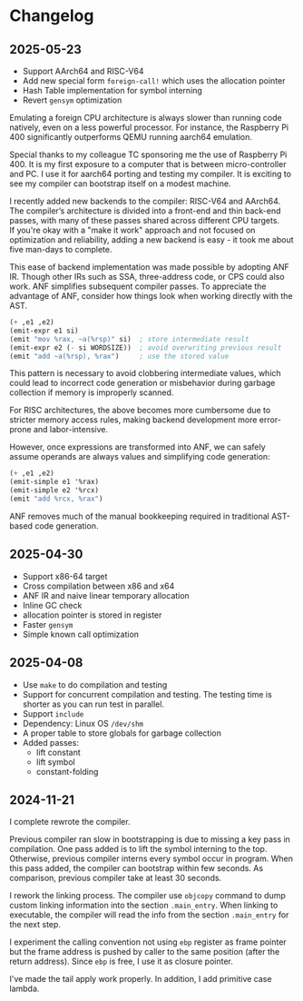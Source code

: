 # Changelog
## 2025-05-23
- Support AArch64 and RISC-V64
- Add new special form `foreign-call!` which uses the allocation pointer
- Hash Table implementation for symbol interning
- Revert `gensym` optimization

Emulating a foreign CPU architecture is always slower than running code natively, even on a less powerful processor.
For instance, the Raspberry Pi 400 significantly outperforms QEMU running aarch64 emulation.

Special thanks to my colleague TC sponsoring me the use of Raspberry Pi 400.
It is my first exposure to a computer that is between micro-controller and PC.
I use it for aarch64 porting and testing my compiler.
It is exciting to see my compiler can bootstrap itself on a modest machine.

I recently added new backends to the compiler: RISC-V64 and AArch64.  
The compiler’s architecture is divided into a front-end and thin back-end passes,
with many of these passes shared across different CPU targets.  
If you're okay with a "make it work" approach and not focused on optimization and reliability,
adding a new backend is easy - it took me about five man-days to complete.

This ease of backend implementation was made possible by adopting ANF IR.
Though other IRs such as SSA, three-address code, or CPS could also work.
ANF simplifies subsequent compiler passes.
To appreciate the advantage of ANF, consider how things look when working directly with the AST.

```scm
(+ ,e1 ,e2)
(emit-expr e1 si)
(emit "mov %rax, ~a(%rsp)" si)  ; store intermediate result
(emit-expr e2 (- si WORDSIZE))  ; avoid overwriting previous result
(emit "add ~a(%rsp), %rax")     ; use the stored value
```

This pattern is necessary to avoid clobbering intermediate values,
which could lead to incorrect code generation or misbehavior during garbage collection if memory is improperly scanned.

For RISC architectures, the above becomes more cumbersome due to stricter memory access rules,
making backend development more error-prone and labor-intensive.

However, once expressions are transformed into ANF,
we can safely assume operands are always values
and simplifying code generation:

```scm
(+ ,e1 ,e2)
(emit-simple e1 '%rax)
(emit-simple e2 '%rcx)
(emit "add %rcx, %rax")
```

ANF removes much of the manual bookkeeping required in traditional AST-based code generation.

## 2025-04-30
- Support x86-64 target
- Cross compilation between x86 and x64
- ANF IR and naive linear temporary allocation
- Inline GC check
- allocation pointer is stored in register
- Faster `gensym`
- Simple known call optimization

## 2025-04-08
- Use `make` to do compilation and testing
- Support for concurrent compilation and testing.
  The testing time is shorter as you can run test in parallel.
- Support `include`
- Dependency: Linux OS `/dev/shm`
- A proper table to store globals for garbage collection
- Added passes:
    - lift constant
    - lift symbol
    - constant-folding

## 2024-11-21
I complete rewrote the compiler.

Previous compiler ran slow in bootstrapping is due to missing a key pass in compilation.
One pass added is to lift the symbol interning to the top.
Otherwise, previous compiler interns every symbol occur in program.
When this pass added, the compiler can bootstrap within few seconds.
As comparison, previous compiler take at least 30 seconds.

I rework the linking process. The compiler use `objcopy` command to dump custom linking information into the section `.main_entry`.
When linking to executable, the compiler will read the info from the section `.main_entry` for the next step.

I experiment the calling convention not using `ebp` register as frame pointer
but the frame address is pushed by caller to the same position (after the return address).
Since `ebp` is free, I use it as closure pointer.

I've made the tail apply work properly. In addition, I add primitive case lambda.